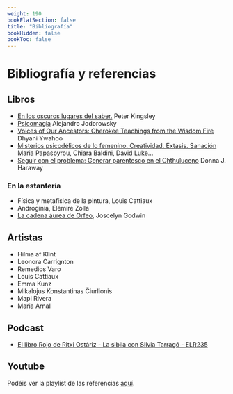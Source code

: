 ```yaml
---
weight: 190
bookFlatSection: false
title: "Bibliografía"
bookHidden: false
bookToc: false
---
```


# Bibliografía y referencias

## Libros

- [En los oscuros lugares del saber.](https://amzn.to/3WREkcI)
  Peter Kingsley
- [Psicomagia](https://amzn.to/4jSsCIS) Alejandro Jodorowsky 
- [Voices of Our Ancestors: Cherokee Teachings from the Wisdom Fire](https://amzn.to/4hJgdoo) Dhyani Ywahoo
- [Misterios psicodélicos de lo femenino. Creatividad. Éxtasis. Sanación](https://amzn.to/4aToS5t) 
  Maria Papaspyrou, Chiara Baldini, David Luke...
- [Seguir con el problema: Generar parentesco en el Chthuluceno](https://amzn.to/4gzPLN0) Donna J. Haraway

### En la estantería

- Física y metafísica de la pintura, Louis Cattiaux
- Androginia, Elémire Zolla
- [La cadena áurea de Orfeo](https://amzn.to/4gwzloI), Joscelyn Godwin

## Artistas

- Hilma af Klint
- Leonora Carrignton
- Remedios Varo
- Louis Cattiaux
- Emma Kunz
- Mikalojus Konstantinas Čiurlionis
- Mapi Rivera
- Maria Arnal

## Podcast

- [El libro Rojo de Ritxi Ostáriz - La sibila con Silvia Tarragó - ELR235](https://open.spotify.com/episode/7sMIEy17vbR9PqfpnWtpnZ)

## Youtube

Podéis ver la playlist de las referencias [aquí](https://www.youtube.com/watch?v=AiBaXhoAkE8&list=PLDtuqx9znDF__iRQ8yzHVCzaZ49XypuWy).